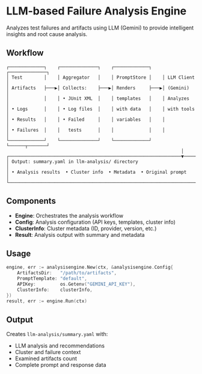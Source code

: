 # LLM-based Failure Analysis Engine

Analyzes test failures and artifacts using LLM (Gemini) to provide intelligent insights and root cause analysis.

## Workflow

```
┌─────────────┐    ┌──────────────┐    ┌─────────────┐    ┌──────────────┐
│ Test        │    │ Aggregator   │    │ PromptStore │    │ LLM Client   │
│ Artifacts   ├───▶│ Collects:    ├───▶│ Renders     ├───▶│ (Gemini)     │
│             │    │ • JUnit XML  │    │ templates   │    │ Analyzes     │
│ • Logs      │    │ • Log files  │    │ with data   │    │ with tools   │
│ • Results   │    │ • Failed     │    │ variables   │    │              │
│ • Failures  │    │   tests      │    │             │    │              │
└─────────────┘    └──────────────┘    └─────────────┘    └──────┬───────┘
                                                                 │
┌────────────────────────────────────────────────────────────────▼────────┐
│ Output: summary.yaml in llm-analysis/ directory                         │
│ • Analysis results  • Cluster info  • Metadata  • Original prompt       │
└─────────────────────────────────────────────────────────────────────────┘
```

## Components

- **Engine**: Orchestrates the analysis workflow
- **Config**: Analysis configuration (API keys, templates, cluster info)
- **ClusterInfo**: Cluster metadata (ID, provider, version, etc.)
- **Result**: Analysis output with summary and metadata

## Usage

```go
engine, err := analysisengine.New(ctx, &analysisengine.Config{
    ArtifactsDir:   "/path/to/artifacts",
    PromptTemplate: "default",
    APIKey:         os.Getenv("GEMINI_API_KEY"),
    ClusterInfo:    clusterInfo,
})
result, err := engine.Run(ctx)
```

## Output

Creates `llm-analysis/summary.yaml` with:
- LLM analysis and recommendations
- Cluster and failure context
- Examined artifacts count
- Complete prompt and response data
